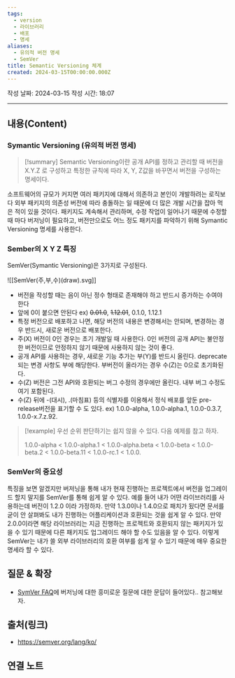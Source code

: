 ```yaml
---
tags:
  - version
  - 라이브러리
  - 배포
  - 명세
aliases:
  - 유의적 버전 명세
  - SemVer
title: Semantic Versioning 체계
created: 2024-03-15T00:00:00.000Z
---
```

작성 날짜: 2024-03-15
작성 시간: 18:07


----
## 내용(Content)
### Symantic Versioning (유의적 버전 명세)
>[!summary]
>Semantic Versioning이란 공개 API를 정하고 관리할 때 버전을 X.Y.Z 로 구성하고 특정한 규칙에 따라 X, Y, Z값을 바꾸면서 버전을 구성하는 명세이다.

소프트웨어의 규모가 커지면 여러 패키지에 대해서 의존하고 본인이 개발하려는 로직보다 외부 패키지의 의존성 버전에 따라 충돌하는 일 때문에 더 많은 개발 시간을 잡아 먹은 적이 있을 것이다.  패키지도 계속해서 관리하며, 수정 작업이 일어나기 때문에 수정할 때 마다 버저닝이 필요하고, 버전만으로도 어느 정도 패키지를 파악하기 위해 Symantic Versioning 명세를 사용한다.

### Sember의 X Y Z 특징
SemVer(Symantic Versioning)은 3가지로 구성된다.

![[SemVer(주,부,수)(draw).svg]]

- 버전을 작성할 때는 음이 아닌 정수 형태로 존재해야 하고 반드시 증가하는 수여야 한다
- 앞에 0이 붙으면 안된다 ex) ~~0.01.0~~, ~~1.12.01~~, 0.1.0, 1.12.1
- 특정 버전으로 배포하고 나면, 해당 버전의 내용은 변경해서는 안되며, 변경하는 경우 반드시, 새로운 버전으로 배포한다.
- 주(X) 버전이 0인 경우는 초기 개발일 때 사용한다. 0인 버전의 공개 API는 불안정한 버전이므로 안정하지 않기 때문에 사용하지 않는 것이 좋다.
- 공개 API를 사용하는 경우, 새로운 기능 추가는 부(Y)를 반드시 올린다. deprecate 되는 변경 사항도 부에 해당한다. 부버전이 올라가는 경우 수(Z)는 0으로 초기화된다.
- 수(Z) 버전은 그전 API와 호환되는 버그 수정의 경우에만 올린다. 내부 버그 수정도 여기 포함된다.
- 수(Z) 뒤에 -(대시), .(마침표) 등의 식별자를 이용해서 정식 배포를 앞둔 pre-release버전을 표기할 수 도 있다. ex) 1.0.0-alpha, 1.0.0-alpha.1, 1.0.0-0.3.7, 1.0.0-x.7.z.92.

>[!example]
>우선 순위 판단하기는 쉽지 않을 수 있다. 다음 예제를 참고 하자.
>
>1.0.0-alpha < 1.0.0-alpha.1 < 1.0.0-alpha.beta < 1.0.0-beta < 1.0.0-beta.2 < 1.0.0-beta.11 < 1.0.0-rc.1 < 1.0.0.

### SemVer의 중요성
특징을 보면 알겠지만 버저닝을 통해 내가 현재 진행하는 프로젝트에서 버전을 업그레이드 할지 말지를 SemVer를 통해 쉽게 알 수 있다. 예를 들어 내가 어떤 라이브러리를 사용하는데 버전이 1.2.0 이라 가정하자. 만약 1.3.0이나 1.4.0으로 패치가 됬다면 문서를 굳이 안 살펴봐도 내가 진행하는 어플리케이션과 호환되는 것을 쉽게 알 수 있다. 만약 2.0.0이라면 해당 라이브러리는 지금 진행하는 프로젝트와 호환되지 않는 패키지가 있을 수 있기 때문에 다른 패키지도 업그레이드 해야 할 수도 있음을 알 수 있다. 이렇게 SemVer는 내가 쓸 외부 라이브러리의 호환 여부를 쉽게 알 수 있기 때문에 매우 중요한 명세라 할 수 있다.
## 질문 & 확장
- [SymVer FAQ](https://semver.org/lang/ko/)에 버저닝에 대한 흥미로운 질문에 대한 문답이 들어있다.. 참고해보자.

## 출처(링크)
- https://semver.org/lang/ko/

## 연결 노트










